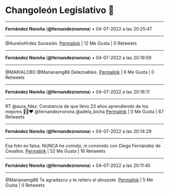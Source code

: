 # Changoleón Legislativo 🙈
*****
**Fernández Noroña** (**@fernandeznorona**) • 04-07-2022 a las 20:25:47
*****
@AurelioHrdez Sucesión.
[Permalink](https://twitter.com/fernandeznorona/status/1544175685157228546) | 12 Me Gusta | 0 Retweets
*****
**Fernández Noroña** (**@fernandeznorona**) • 04-07-2022 a las 20:19:09
*****
@MAKIALOBO @Marianamg86 Deleznables.
[Permalink](https://twitter.com/fernandeznorona/status/1544174017137070080) | 6 Me Gusta | 0 Retweets
*****
**Fernández Noroña** (**@fernandeznorona**) • 04-07-2022 a las 20:16:11
*****
RT @aura_fdez: Constancia de que llevo 23 años aprendiendo de los mejores ✌🏼❤ @fernandeznorona @adela_bicha
[Permalink](https://twitter.com/fernandeznorona/status/1544173271544991746) | 0 Me Gusta | 67 Retweets
*****
**Fernández Noroña** (**@fernandeznorona**) • 04-07-2022 a las 20:14:29
*****
Esa foto es falsa. NUNCA he comido, ni convivido con Diego Fernández de Cevallos.
[Permalink](https://twitter.com/fernandeznorona/status/1544172840953548800) | 52 Me Gusta | 16 Retweets
*****
**Fernández Noroña** (**@fernandeznorona**) • 04-07-2022 a las 20:11:45
*****
@Marianamg86 Te agradezco y te reitero el abrazote.
[Permalink](https://twitter.com/fernandeznorona/status/1544172153997860864) | 5 Me Gusta | 0 Retweets